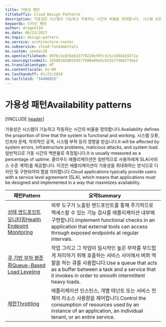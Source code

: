 ```yaml
---
title: 가용성 패턴
titleSuffix: Cloud Design Patterns
description: 가용성은 시스템이 기능하고 작동하는 시간의 비율을 정의합니다. 시스템 오류, 인프라 문제, 악의적인 공격, 시스템 부하 등의 영향을 받습니다. 일반적으로 가동 시간의 백분율로 측정됩니다. 클라우드 애플리케이션은 일반적으로 사용자에게 SLA(서비스 수준 계약)를 제공합니다. 이것은 애플리케이션이 가용성을 최대화하는 방식으로 디자인 및 구현되어야 함을 의미합니다.
keywords: 디자인 패턴
author: dragon119
ms.date: 06/23/2017
ms.topic: design-pattern
ms.service: architecture-center
ms.subservice: cloud-fundamentals
ms.custom: seodec18
ms.openlocfilehash: 897bc3c87beb23770220ef0fc3c5c4394d192f2a
ms.sourcegitcommit: 1b50810208354577b00e89e5c031b774b02736e2
ms.translationtype: HT
ms.contentlocale: ko-KR
ms.lasthandoff: 01/23/2019
ms.locfileid: "54486815"
---
```

# <a name="availability-patterns"></a><span data-ttu-id="beb5d-107">가용성 패턴</span><span class="sxs-lookup"><span data-stu-id="beb5d-107">Availability patterns</span></span>

[!INCLUDE [header](../../_includes/header.md)]

<span data-ttu-id="beb5d-108">가용성은 시스템이 기능하고 작동하는 시간의 비율을 정의합니다.</span><span class="sxs-lookup"><span data-stu-id="beb5d-108">Availability defines the proportion of time that the system is functional and working.</span></span> <span data-ttu-id="beb5d-109">시스템 오류, 인프라 문제, 악의적인 공격, 시스템 부하 등의 영향을 받습니다.</span><span class="sxs-lookup"><span data-stu-id="beb5d-109">It will be affected by system errors, infrastructure problems, malicious attacks, and system load.</span></span> <span data-ttu-id="beb5d-110">일반적으로 가동 시간의 백분율로 측정됩니다.</span><span class="sxs-lookup"><span data-stu-id="beb5d-110">It is usually measured as a percentage of uptime.</span></span> <span data-ttu-id="beb5d-111">클라우드 애플리케이션은 일반적으로 사용자에게 SLA(서비스 수준 계약)를 제공합니다. 이것은 애플리케이션이 가용성을 최대화하는 방식으로 디자인 및 구현되어야 함을 의미합니다.</span><span class="sxs-lookup"><span data-stu-id="beb5d-111">Cloud applications typically provide users with a service level agreement (SLA), which means that applications must be designed and implemented in a way that maximizes availability.</span></span>

|                            <span data-ttu-id="beb5d-112">패턴</span><span class="sxs-lookup"><span data-stu-id="beb5d-112">Pattern</span></span>                             |                                                           <span data-ttu-id="beb5d-113">요약</span><span class="sxs-lookup"><span data-stu-id="beb5d-113">Summary</span></span>                                                            |
|----------------------------------------------------------------|------------------------------------------------------------------------------------------------------------------------------|
| [<span data-ttu-id="beb5d-114">상태 엔드포인트 모니터링</span><span class="sxs-lookup"><span data-stu-id="beb5d-114">Health Endpoint Monitoring</span></span>](../health-endpoint-monitoring.md) | <span data-ttu-id="beb5d-115">외부 도구가 노출된 엔드포인트를 통해 주기적으로 액세스할 수 있는 기능 검사를 애플리케이션 내부에 구현합니다.</span><span class="sxs-lookup"><span data-stu-id="beb5d-115">Implement functional checks in an application that external tools can access through exposed endpoints at regular intervals.</span></span> |
|  [<span data-ttu-id="beb5d-116">큐 기반 부하 평준화</span><span class="sxs-lookup"><span data-stu-id="beb5d-116">Queue-Based Load Leveling</span></span>](../queue-based-load-leveling.md)  | <span data-ttu-id="beb5d-117">작업 그리고 그 작업이 일시적인 높은 부하를 부드럽게 처리하기 위해 호출하는 서비스 사이에서 버퍼 역할을 하는 큐를 사용합니다.</span><span class="sxs-lookup"><span data-stu-id="beb5d-117">Use a queue that acts as a buffer between a task and a service that it invokes in order to smooth intermittent heavy loads.</span></span>  |
|                 [<span data-ttu-id="beb5d-118">제한</span><span class="sxs-lookup"><span data-stu-id="beb5d-118">Throttling</span></span>](../throttling.md)                 |   <span data-ttu-id="beb5d-119">애플리케이션 인스턴스, 개별 테넌트 또는 서비스 전체의 리소스 사용량을 제어합니다.</span><span class="sxs-lookup"><span data-stu-id="beb5d-119">Control the consumption of resources used by an instance of an application, an individual tenant, or an entire service.</span></span>    |
